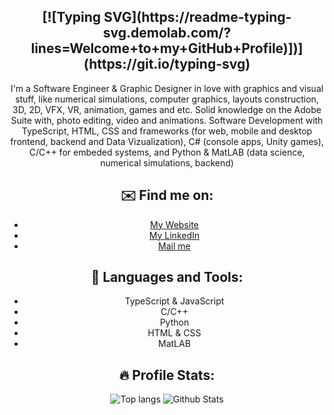 <div style="text-align:center">

<!--   ![banner](https://raw.githubusercontent.com/Arthur-Matias/Arthur-Matias.github.io/master/banner.png) -->
  
  <h2 align="center">
      [![Typing SVG](https://readme-typing-svg.demolab.com/?lines=Welcome+to+my+GitHub+Profile)])](https://git.io/typing-svg)
  </h2>
  <p align="center">
      I'm a Software Engineer & Graphic Designer in love with graphics and visual stuff, like numerical simulations, computer graphics, layouts construction, 3D, 2D, VFX, VR, animation, games and etc.
  Solid knowledge on the Adobe Suite with, photo editing, video and animations.
  Software Development with TypeScript, HTML, CSS and frameworks (for web, mobile and desktop frontend, backend and Data Vizualization), C# (console apps, Unity games), C/C++ for embeded systems, and Python & MatLAB (data science, numerical simulations, backend)
  </p>
  
  ## ✉️ Find me on:

  - [My Website](https://arthur-matias.github.io/)
  - [My LinkedIn](https://www.linkedin.com/in/arthur-matias/)
  - [Mail me](mailto:ahmmfdc@gmail.com)

  ## 💼 Languages and Tools:

  - TypeScript & JavaScript
  - C/C++
  - Python
  - HTML & CSS
  - MatLAB

  ## 🔥 Profile Stats:
  
  <img src="https://github-readme-stats.vercel.app/api/top-langs/?username=Arthur-Matias&theme=midnight-purple" alt="Top langs">  <img src="https://github-readme-stats.vercel.app/api?username=Arthur-Matias&show_icons=true&theme=midnight-purple" alt="Github Stats">
  
</div>
